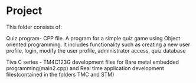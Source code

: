 # Project

This folder consists of:

Quiz program- CPP file. A program for a simple quiz game using Object oriented programming. It includes functionality such as 
creating a new user profile, login, modify the user profile, administrator access, quiz database

Tiva C series - TM4C123G development files for Bare metal embedded programming(main2.cpp) and Real time application development files(contained in the folders TMC and STM)
